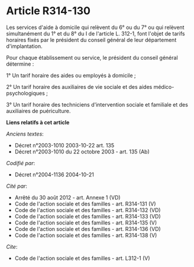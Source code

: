 # Article R314-130

Les services d'aide à domicile qui relèvent du 6° ou du 7° ou qui relèvent simultanément du 1° et du 8° du I de l'article L.
312-1, font l'objet de tarifs horaires fixés par le président du conseil général de leur département d'implantation. 

Pour chaque établissement ou service, le président du conseil général détermine : 

1° Un tarif horaire des aides ou employés à domicile ; 

2° Un tarif horaire des auxiliaires de vie sociale et des aides médico-psychologiques ; 

3° Un tarif horaire des techniciens d'intervention sociale et familiale et des auxiliaires de puériculture.

**Liens relatifs à cet article**

_Anciens textes_:

  - Décret n°2003-1010 2003-10-22 art. 135
  - Décret n°2003-1010 du 22 octobre 2003 - art. 135 (Ab)

_Codifié par_:

  - Décret n°2004-1136 2004-10-21

_Cité par_:

  - Arrêté du 30 août 2012 - art. Annexe 1 (VD)
  - Code de l'action sociale et des familles - art. R314-131 (V)
  - Code de l'action sociale et des familles - art. R314-132 (VD)
  - Code de l'action sociale et des familles - art. R314-133 (VD)
  - Code de l'action sociale et des familles - art. R314-135 (V)
  - Code de l'action sociale et des familles - art. R314-136 (VD)
  - Code de l'action sociale et des familles - art. R314-138 (V)

_Cite_:

  - Code de l'action sociale et des familles - art. L312-1 (V)
